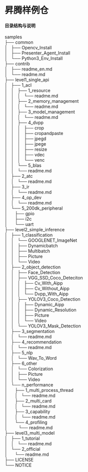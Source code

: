 # 昇腾样例仓

#### 目录结构与说明

samples  
├── common  
│   ├── Opencv_Install  
│   ├── Presenter_Agent_Install  
│   └── Python3_Env_Install  
├── contrib  
│   ├── readme_en.md  
│   └── readme.md  
├── level1_single_api  
│   ├── 1_acl  
│   │   ├── 1_resource  
│   │   │   └── readme.md  
│   │   ├── 2_memory_management  
│   │   │   └── readme.md  
│   │   ├── 3_model_management  
│   │   │   └── readme.md  
│   │   ├── 4_dvpp  
│   │   │   ├── crop  
│   │   │   ├── cropandpaste  
│   │   │   ├── jpegd  
│   │   │   ├── jpege  
│   │   │   ├── resize  
│   │   │   ├── vdec  
│   │   │   └── venc  
│   │   └── 5_blas  
│   │       └── readme.md  
│   ├── 2_atc  
│   │   └── readme.md  
│   ├── 3_ir  
│   │   └── readme.md  
│   ├── 4_op_dev  
│   │   └── readme.md  
│   └── 5_200dk_peripheral  
│       ├── gpio  
│       ├── i2c  
│       └── uart  
├── level2_simple_inference  
│   ├── 1_classification  
│   │   └── GOOGLENET_ImageNet  
│   │       ├── Dynamicbatch  
│   │       ├── Multibatch  
│   │       ├── Picture  
│   │       └── Video  
│   ├── 2_object_detection  
│   │   ├── Face_Detection  
│   │   ├── VGG_SSD_Coco_Deteciton  
│   │   │   ├── Cv_With_Aipp  
│   │   │   ├── Cv_Without_Aipp  
│   │   │   └── Dvpp_With_Aipp  
│   │   ├── YOLOV3_Coco_Detection  
│   │   │   ├── Dynamic_Aipp  
│   │   │   ├── Dynamic_Resolution  
│   │   │   ├── Picture  
│   │   │   └── Video  
│   │   └── YOLOV3_Mask_Detection  
│   ├── 3_segmentation  
│   │   └── readme.md  
│   ├── 4_recommendation  
│   │   └── readme.md  
│   ├── 5_nlp  
│   │   └── Wav_To_Word  
│   ├── 6_other  
│   │   └── Colorization  
│   │       ├── Picture  
│   │       └── Video  
│   └── n_performance  
│       ├── 1_multi_process_thread  
│       │   └── readme.md  
│       ├── 2_multi_card  
│       │   └── readme.md  
│       ├── 3_capability  
│       │   └── readme.md  
│       └── 4_profiling  
│           └── readme.md  
├── level3_multi_model  
│   ├── 1_tutorial  
│   │   └── readme.md  
│   └── 2_official  
│       └── readme.md  
├── LICENSE  
└── NOTICE  